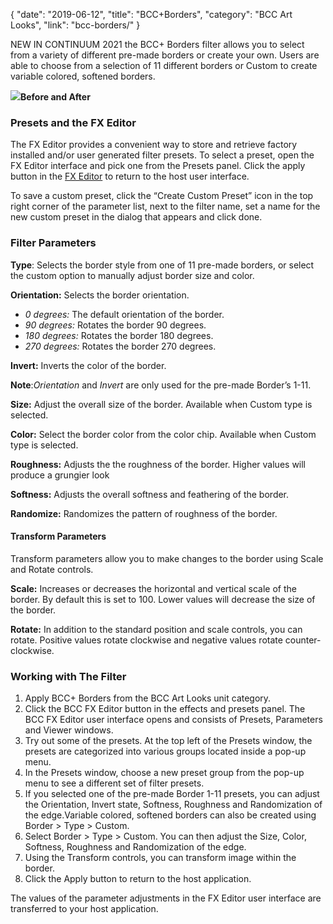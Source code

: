 {
"date": "2019-06-12",
"title": "BCC+Borders",
"category": "BCC Art Looks",
"link": "bcc-borders/"
}

 
NEW IN CONTINUUM 2021 the BCC+ Borders filter allows you to select from a variety of different pre-made borders or create your own. Users are able to choose from a selection of 11 different borders or Custom to create variable colored, softened borders. 


![](https://borisfx-com-res.cloudinary.com/image/upload//documentation/continuum/uploads/2020/10/Image_179.png)**Before and After**
### Presets and the FX Editor


The FX Editor provides a convenient way to store and retrieve factory installed and/or user generated filter presets. To select a preset, open the FX Editor interface and pick one from the Presets panel. Click the apply button in the [FX Editor](/documentation/continuum/bcc-fx-editor) to return to the host user interface. 


To save a custom preset, click the “Create Custom Preset” icon in the top right corner of the parameter list, next to the filter name, set a name for the new custom preset in the dialog that appears and click done. 


### Filter Parameters


**Type**: Selects the border style from one of 11 pre-made borders, or select the custom option to manually adjust border size and color.


**Orientation:** Selects the border orientation.


* *0 degrees:* The default orientation of the border.
* *90 degrees:* Rotates the border 90 degrees.
* *180 degrees:* Rotates the border 180 degrees.
* *270 degrees:* Rotates the border 270 degrees.


**Invert:** Inverts the color of the border.


**Note**:*Orientation* and *Invert* are only used for the pre-made Border’s 1-11.


**Size:** Adjust the overall size of the border. Available when Custom type is selected.


**Color:** Select the border color from the color chip. Available when Custom type is selected.


**Roughness:** Adjusts the the roughness of the border. Higher values will produce a grungier look


**Softness:** Adjusts the overall softness and feathering of the border.


**Randomize:** Randomizes the pattern of roughness of the border.


#### Transform Parameters


Transform parameters allow you to make changes to the border using Scale and Rotate controls.


**Scale:** Increases or decreases the horizontal and vertical scale of the border. By default this is set to 100. Lower values will decrease the size of the border.


**Rotate:** In addition to the standard position and scale controls, you can rotate. Positive values rotate clockwise and negative values rotate counter-clockwise.


### Working with The Filter


1. Apply BCC+ Borders from the BCC Art Looks unit category.
2. Click the BCC FX Editor button in the effects and presets panel. The BCC FX Editor user interface opens and consists of Presets, Parameters and Viewer windows.
3. Try out some of the presets. At the top left of the Presets window, the presets are categorized into various groups located inside a pop-up menu.
4. In the Presets window, choose a new preset group from the pop-up menu to see a different set of filter presets.
5. If you selected one of the pre-made Border 1-11 presets, you can adjust the Orientation, Invert state, Softness, Roughness and Randomization of the edge.Variable colored, softened borders can also be created using Border > Type > Custom.
6. Select Border > Type > Custom. You can then adjust the Size, Color, Softness, Roughness and Randomization of the edge.
7. Using the Transform controls, you can transform image within the border.
8. Click the Apply button to return to the host application.


The values of the parameter adjustments in the FX Editor user interface are transferred to your host application.



 